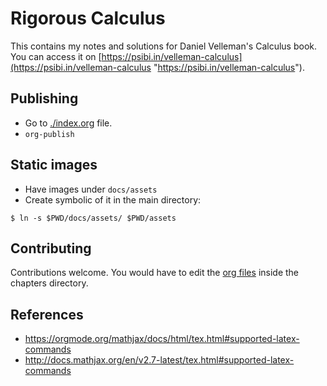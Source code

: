 # Rigorous Calculus

This contains my notes and solutions for Daniel Velleman's Calculus
book. You can access it on
[https://psibi.in/velleman-calculus](https://psibi.in/velleman-calculus
"https://psibi.in/velleman-calculus").

## Publishing

* Go to [./index.org](./index.org) file.
* `org-publish`

## Static images

* Have images under `docs/assets`
* Create symbolic of it in the main directory:

```
$ ln -s $PWD/docs/assets/ $PWD/assets
```

## Contributing

Contributions welcome. You would have to edit the [org
files](https://en.wikipedia.org/wiki/Org-mode "org files") inside the
chapters directory.

## References

* https://orgmode.org/mathjax/docs/html/tex.html#supported-latex-commands
* http://docs.mathjax.org/en/v2.7-latest/tex.html#supported-latex-commands
